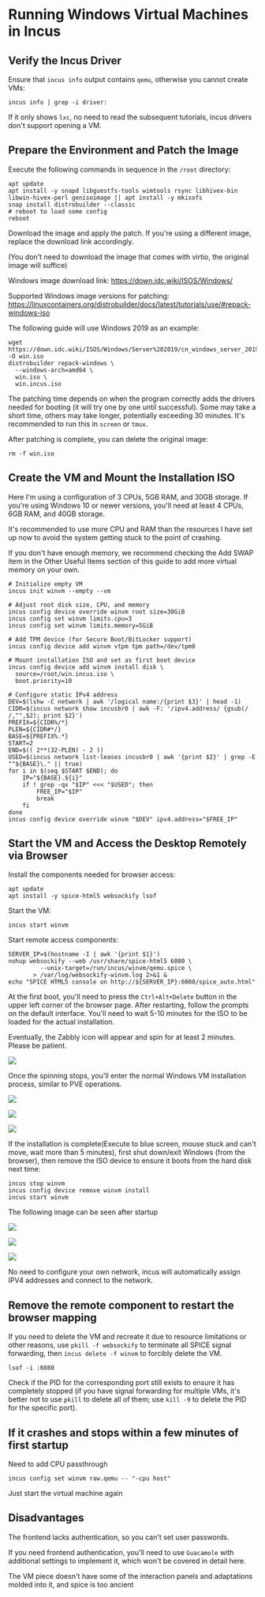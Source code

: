 # Running Windows Virtual Machines in Incus

## Verify the Incus Driver

Ensure that `incus info` output contains `qemu`, otherwise you cannot create VMs:

```shell
incus info | grep -i driver:
```

If it only shows `lxc`, no need to read the subsequent tutorials, incus drivers don't support opening a VM.

## Prepare the Environment and Patch the Image

Execute the following commands in sequence in the `/root` directory:

```shell
apt update
apt install -y snapd libguestfs-tools wimtools rsync libhivex-bin libwin-hivex-perl genisoimage || apt install -y mkisofs
snap install distrobuilder --classic
# reboot to load some config
reboot
```

Download the image and apply the patch. If you're using a different image, replace the download link accordingly.

(You don't need to download the image that comes with virtio, the original image will suffice)

Windows image download link: https://down.idc.wiki/ISOS/Windows/

Supported Windows image versions for patching: https://linuxcontainers.org/distrobuilder/docs/latest/tutorials/use/#repack-windows-iso

The following guide will use Windows 2019 as an example:

```shell
wget https://down.idc.wiki/ISOS/Windows/Server%202019/cn_windows_server_2019_updated_july_2020_x64_dvd_2c9b67da.iso -O win.iso
distrobuilder repack-windows \
  --windows-arch=amd64 \
  win.iso \
  win.incus.iso
```

The patching time depends on when the program correctly adds the drivers needed for booting (it will try one by one until successful). Some may take a short time, others may take longer, potentially exceeding 30 minutes. It's recommended to run this in `screen` or `tmux`.

After patching is complete, you can delete the original image:

```shell
rm -f win.iso
```

## Create the VM and Mount the Installation ISO

Here I'm using a configuration of 3 CPUs, 5GB RAM, and 30GB storage. If you're using Windows 10 or newer versions, you'll need at least 4 CPUs, 6GB RAM, and 40GB storage.

It's recommended to use more CPU and RAM than the resources I have set up now to avoid the system getting stuck to the point of crashing.

If you don't have enough memory, we recommend checking the Add SWAP item in the Other Useful Items section of this guide to add more virtual memory on your own.

```shell
# Initialize empty VM
incus init winvm --empty --vm

# Adjust root disk size, CPU, and memory
incus config device override winvm root size=30GiB
incus config set winvm limits.cpu=3
incus config set winvm limits.memory=5GiB

# Add TPM device (for Secure Boot/BitLocker support)
incus config device add winvm vtpm tpm path=/dev/tpm0

# Mount installation ISO and set as first boot device
incus config device add winvm install disk \
  source=/root/win.incus.iso \
  boot.priority=10

# Configure static IPv4 address
DEV=$(lshw -C network | awk '/logical name:/{print $3}' | head -1)
CIDR=$(incus network show incusbr0 | awk -F: '/ipv4.address/ {gsub(/ /,"",$2); print $2}')
PREFIX=${CIDR%/*}             
PLEN=${CIDR#*/}              
BASE=${PREFIX%.*}            
START=2                      
END=$(( 2**(32-PLEN) - 2 ))
USED=$(incus network list-leases incusbr0 | awk '{print $2}' | grep -E "^${BASE}\." || true)
for i in $(seq $START $END); do
    IP="${BASE}.${i}"
    if ! grep -qx "$IP" <<< "$USED"; then
        FREE_IP="$IP"
        break
    fi
done
incus config device override winvm "$DEV" ipv4.address="$FREE_IP"
```

## Start the VM and Access the Desktop Remotely via Browser

Install the components needed for browser access:

```shell
apt update
apt install -y spice-html5 websockify lsof
```

Start the VM:

```shell
incus start winvm
```

Start remote access components:

```shell
SERVER_IP=$(hostname -I | awk '{print $1}')
nohup websockify --web /usr/share/spice-html5 6080 \
         --unix-target=/run/incus/winvm/qemu.spice \
       > /var/log/websockify-winvm.log 2>&1 &
echo "SPICE HTML5 console on http://${SERVER_IP}:6080/spice_auto.html"
```

At the first boot, you'll need to press the `Ctrl+Alt+Delete` button in the upper left corner of the browser page. After restarting, follow the prompts on the default interface. You'll need to wait 5-10 minutes for the ISO to be loaded for the actual installation.

Eventually, the Zabbly icon will appear and spin for at least 2 minutes. Please be patient.

![](images/win1.png)

Once the spinning stops, you'll enter the normal Windows VM installation process, similar to PVE operations.

![](images/win2.jpg)

![](images/win3.jpg)

![](images/win4.jpg)

If the installation is complete(Execute to blue screen, mouse stuck and can't move, wait more than 5 minutes), first shut down/exit Windows (from the browser), then remove the ISO device to ensure it boots from the hard disk next time:

```shell
incus stop winvm
incus config device remove winvm install
incus start winvm
```

The following image can be seen after startup

![](images/win5.jpg)

![](images/win6.jpg)

![](images/win7.jpg)

No need to configure your own network, incus will automatically assign IPV4 addresses and connect to the network.

## Remove the remote component to restart the browser mapping

If you need to delete the VM and recreate it due to resource limitations or other reasons, use `pkill -f websockify` to terminate all SPICE signal forwarding, then `incus delete -f winvm` to forcibly delete the VM.

```shell
lsof -i :6080
```

Check if the PID for the corresponding port still exists to ensure it has completely stopped (if you have signal forwarding for multiple VMs, it's better not to use `pkill` to delete all of them; use `kill -9` to delete the PID for the specific port).

## If it crashes and stops within a few minutes of first startup

Need to add CPU passthrough

```shell
incus config set winvm raw.qemu -- "-cpu host"
```

Just start the virtual machine again

## Disadvantages

The frontend lacks authentication, so you can't set user passwords.

If you need frontend authentication, you'll need to use `Guacamole` with additional settings to implement it, which won't be covered in detail here.

The VM piece doesn't have some of the interaction panels and adaptations molded into it, and spice is too ancient
